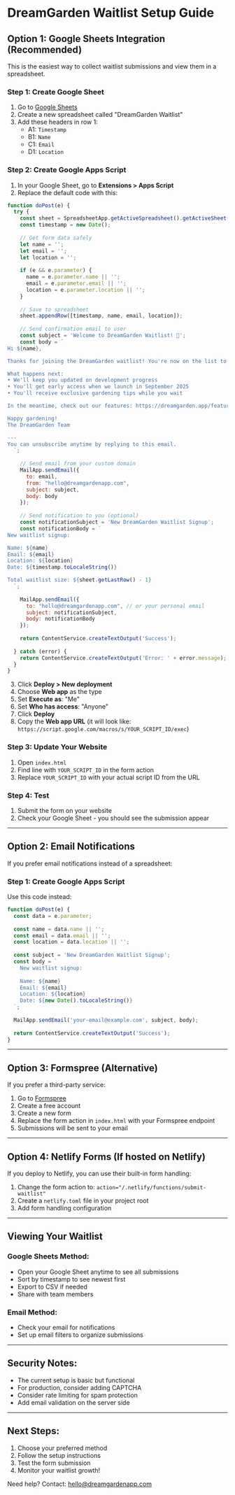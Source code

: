 # DreamGarden Waitlist Setup Guide

## Option 1: Google Sheets Integration (Recommended)

This is the easiest way to collect waitlist submissions and view them in a spreadsheet.

### Step 1: Create Google Sheet
1. Go to [Google Sheets](https://sheets.google.com)
2. Create a new spreadsheet called "DreamGarden Waitlist"
3. Add these headers in row 1:
   - A1: `Timestamp`
   - B1: `Name`
   - C1: `Email`
   - D1: `Location`

### Step 2: Create Google Apps Script
1. In your Google Sheet, go to **Extensions > Apps Script**
2. Replace the default code with this:

```javascript
function doPost(e) {
  try {
    const sheet = SpreadsheetApp.getActiveSpreadsheet().getActiveSheet();
    const timestamp = new Date();
    
    // Get form data safely
    let name = '';
    let email = '';
    let location = '';
    
    if (e && e.parameter) {
      name = e.parameter.name || '';
      email = e.parameter.email || '';
      location = e.parameter.location || '';
    }
    
    // Save to spreadsheet
    sheet.appendRow([timestamp, name, email, location]);
    
    // Send confirmation email to user
    const subject = 'Welcome to DreamGarden Waitlist! 🌱';
    const body = `
Hi ${name},

Thanks for joining the DreamGarden waitlist! You're now on the list to be among the first to experience Australia's AI-powered gardening companion.

What happens next:
• We'll keep you updated on development progress
• You'll get early access when we launch in September 2025
• You'll receive exclusive gardening tips while you wait

In the meantime, check out our features: https://dreamgarden.app/features

Happy gardening!
The DreamGarden Team

---
You can unsubscribe anytime by replying to this email.
  `;
    
    // Send email from your custom domain
    MailApp.sendEmail({
      to: email,
      from: "hello@dreamgardenapp.com",
      subject: subject,
      body: body
    });
    
    // Send notification to you (optional)
    const notificationSubject = 'New DreamGarden Waitlist Signup';
    const notificationBody = `
New waitlist signup:

Name: ${name}
Email: ${email}
Location: ${location}
Date: ${timestamp.toLocaleString()}

Total waitlist size: ${sheet.getLastRow() - 1}
  `;
    
    MailApp.sendEmail({
      to: "hello@dreamgardenapp.com", // or your personal email
      subject: notificationSubject,
      body: notificationBody
    });
    
    return ContentService.createTextOutput('Success');
    
  } catch (error) {
    return ContentService.createTextOutput('Error: ' + error.message);
  }
}
```

3. Click **Deploy > New deployment**
4. Choose **Web app** as the type
5. Set **Execute as**: "Me"
6. Set **Who has access**: "Anyone"
7. Click **Deploy**
8. Copy the **Web app URL** (it will look like: `https://script.google.com/macros/s/YOUR_SCRIPT_ID/exec`)

### Step 3: Update Your Website
1. Open `index.html`
2. Find line with `YOUR_SCRIPT_ID` in the form action
3. Replace `YOUR_SCRIPT_ID` with your actual script ID from the URL

### Step 4: Test
1. Submit the form on your website
2. Check your Google Sheet - you should see the submission appear

---

## Option 2: Email Notifications

If you prefer email notifications instead of a spreadsheet:

### Step 1: Create Google Apps Script
Use this code instead:

```javascript
function doPost(e) {
  const data = e.parameter;
  
  const name = data.name || '';
  const email = data.email || '';
  const location = data.location || '';
  
  const subject = 'New DreamGarden Waitlist Signup';
  const body = `
    New waitlist signup:
    
    Name: ${name}
    Email: ${email}
    Location: ${location}
    Date: ${new Date().toLocaleString()}
  `;
  
  MailApp.sendEmail('your-email@example.com', subject, body);
  
  return ContentService.createTextOutput('Success');
}
```

---

## Option 3: Formspree (Alternative)

If you prefer a third-party service:

1. Go to [Formspree](https://formspree.io)
2. Create a free account
3. Create a new form
4. Replace the form action in `index.html` with your Formspree endpoint
5. Submissions will be sent to your email

---

## Option 4: Netlify Forms (If hosted on Netlify)

If you deploy to Netlify, you can use their built-in form handling:

1. Change the form action to: `action="/.netlify/functions/submit-waitlist"`
2. Create a `netlify.toml` file in your project root
3. Add form handling configuration

---

## Viewing Your Waitlist

### Google Sheets Method:
- Open your Google Sheet anytime to see all submissions
- Sort by timestamp to see newest first
- Export to CSV if needed
- Share with team members

### Email Method:
- Check your email for notifications
- Set up email filters to organize submissions

---

## Security Notes:
- The current setup is basic but functional
- For production, consider adding CAPTCHA
- Consider rate limiting for spam protection
- Add email validation on the server side

---

## Next Steps:
1. Choose your preferred method
2. Follow the setup instructions
3. Test the form submission
4. Monitor your waitlist growth!

Need help? Contact: hello@dreamgardenapp.com 